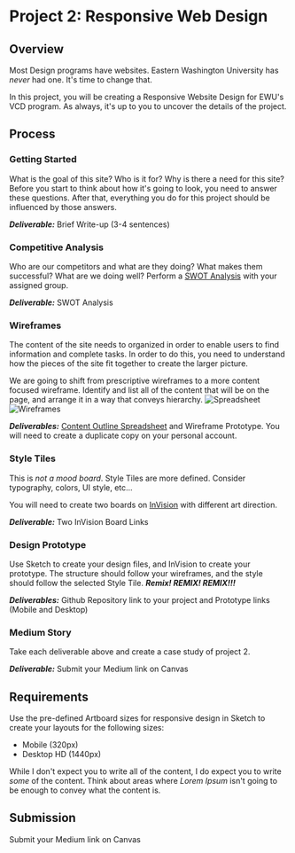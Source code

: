# Project 2: Responsive Web Design 

## Overview
Most Design programs have websites. Eastern Washington University has *never* had one. It's time to change that. 

In this project, you will be creating a Responsive Website Design for EWU's VCD program. As always, it's up to you to uncover the details of the project.

## Process
### Getting Started
What is the goal of this site? Who is it for? Why is there a need for this site? Before you start to think about how it's going to look, you need to answer these questions. After that, everything you do for this project should be influenced by those answers. 

***Deliverable:*** Brief Write-up (3-4 sentences)

### Competitive Analysis
Who are our competitors and what are they doing? What makes them successful? What are we doing well? Perform a [SWOT Analysis](https://www.mindtools.com/pages/article/newTMC_05.htm#) with your assigned group.  

***Deliverable:*** SWOT Analysis 

### Wireframes
The content of the site needs to organized in order to enable users to find information and complete tasks. In order to do this, you need to understand how the pieces of the site fit together to create the larger picture.

We are going to shift from prescriptive wireframes to a more content focused wireframe. Identify and list all of the content that will be on the page, and arrange it in a way that conveys hierarchy. 
![Spreadsheet](https://bigmedium.com/bm.pix/oreilly-spreadsheet-firstcol.orig-2000.png)
![Wireframes](https://bigmedium.com/bm.pix/oreilly-pseudocode.orig-2000.png)

***Deliverables:*** [Content Outline Spreadsheet](https://docs.google.com/spreadsheets/d/1Hz81pJSg-SrS4e8UqamAHidGwstWk-lnbA2TwZtM-Ig/edit?usp=sharing) and Wireframe Prototype. You will need to create a duplicate copy on your personal account. 

### Style Tiles
This is *not a mood board*. Style Tiles are more defined. Consider typography, colors, UI style, etc... 

You will need to create two boards on [InVision](www.invisionapp.com) with different art direction. 

***Deliverable:*** Two InVision Board Links

### Design Prototype
Use Sketch to create your design files, and InVision to create your prototype. The structure should follow your wireframes, and the style should follow the selected Style Tile. ***Remix! REMIX! REMIX!!!***  

***Deliverables:*** Github Repository link to your project and Prototype links (Mobile and Desktop) 

### Medium Story
Take each deliverable above and create a case study of project 2. 

***Deliverable:*** Submit your Medium link on Canvas

## Requirements
Use the pre-defined Artboard sizes for responsive design in Sketch to create your layouts for the following sizes:
* Mobile (320px)
* Desktop HD (1440px)

While I don't expect you to write all of the content, I do expect you to write *some* of the content. Think about areas where *Lorem Ipsum* isn't going to be enough to convey what the content is. 

## Submission
Submit your Medium link on Canvas
